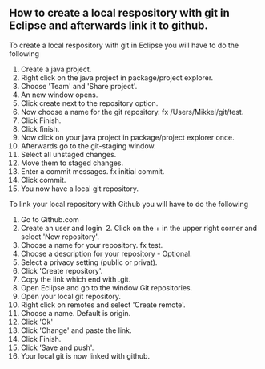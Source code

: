 ## How to create a local respository with git in Eclipse and afterwards link it to github.
To create a local respository with git in Eclipse you will have to do the following

1. Create a java project.
2. Right click on the java project in package/project explorer.
  1. Choose 'Team' and 'Share project'.
3. An new window opens.
  1. Click create next to the repository option.
  2. Now choose a name for the git repository. fx /Users/Mikkel/git/test.
  3. Click Finish.
4. Click finish.
5. Now click on your java project in package/project explorer once.
  1. Afterwards go to the git-staging window.
  2. Select all unstaged changes.
  3. Move them to staged changes.
  4. Enter a commit messages. fx initial commit.
  5. Click commit.
6. You now have a local git repository.

To link your local repository with Github you will have to do the following

1. Go to Github.com
  1. Create an user and login
  2. Click on the + in the upper right corner and select 'New repository'.
  3. Choose a name for your repository. fx test.
  4. Choose a description for your repository - Optional.
  5. Select a privacy setting (public or privat).
  6. Click 'Create repository'.
2. Copy the link which end with .git.
3. Open Eclipse and go to the window Git repositories.
4. Open your local git repository.
  1. Right click on remotes and select 'Create remote'.
  2. Choose a name. Default is origin.
  3. Click 'Ok'
5. Click 'Change' and paste the link.
  1. Click Finish.
6. Click 'Save and push'.
7. Your local git is now linked with github.
